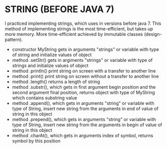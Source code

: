 # STRING (BEFORE JAVA 7)
 I practiced implementing strings, which uses in versions before java 7. This method of implementing strings is the most time-efficient, but takes up more memory. More time-efficient achieved by immutable classes (design-pattern).


- constructor MyString gets in arguments "strings" or variable with type of string and initialize values of object
- method .setStr() gets in argiments "strings" or variable with type of strings and initialize values of object
- method .println() print string on screen with a transfer to another line
- method .print() print string on screen without a transfer to another line
- method .length() returns a length of string
- method .substr(), which gets in first argument begin position and the second argument final position, returns object with type of MyString which contains substring value
- method .append(), which gets in arguments "string" or variable with type of String, insert new string from the arguments in end of value of string in this object
- method .prepend(), which gets in arguments "string" or variable with type of String, insert new string from the arguments in begin of value of string in this object
- method .charAt(), which gets in arguments index of symbol, returns symbol by this position

